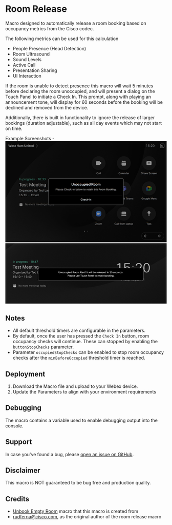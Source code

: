 # Room Release

Macro designed to automatically release a room booking based on occupancy metrics from the Cisco codec.

The following metrics can be used for this calculation
- People Presence (Head Detection)
- Room Ultrasound
- Sound Levels
- Active Call
- Presentation Sharing
- UI Interaction

If the room is unable to detect presence this macro will wait 5 minutes before declaring the room unoccupied, and will present a dialog on the Touch Panel to initiate a Check In.
This prompt, along with playing an announcement tone, will display for 60 seconds before the booking will be declined and removed from the device.

Additionally, there is built in functionality to ignore the release of larger bookings (duration adjustable), such as all day events which may not start on time.

Example Screenshots - 
![img1.png](img/touch.png)
![img2.png](img/osd.png)

## Notes
- All default threshold timers are configurable in the parameters.
- By default, once the user has pressed the `Check In` button, room occupancy checks will continue. These can stopped by enabling the `buttonStopChecks` parameter.
- Parameter `occupiedStopChecks` can be enabled to stop room occupancy checks after the `minBeforeOccupied` threshold timer is reached.

## Deployment

1. Download the Macro file and upload to your Webex device.
2. Update the Parameters to align with your environment requirements

## Debugging

The macro contains a variable used to enable debugging output into the console.

## Support

In case you've found a bug, please [open an issue on GitHub](../../../issues).

## Disclaimer

This macro is NOT guaranteed to be bug free and production quality.

## Credits

- [Unbook Empty Room](https://github.com/CiscoDevNet/roomdevices-macros-samples/tree/master/Unbook%20Empty%20Room) macro that this macro is created from
- rudferna@cisco.com, as the original author of the room release macro
